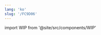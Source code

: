 ```yaml
---
lang: 'ko'
slug: '/FC9D06'
---
```


import WIP from '@site/src/components/WIP'

<WIP />

<head>
  <html lang="ko-KR"/>
</head>
